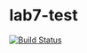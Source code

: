 # lab7-test
[![Build Status](https://travis-ci.org/rjkhan/lab7-test.svg?branch=master)](https://travis-ci.org/rjkhan/lab7-test)
